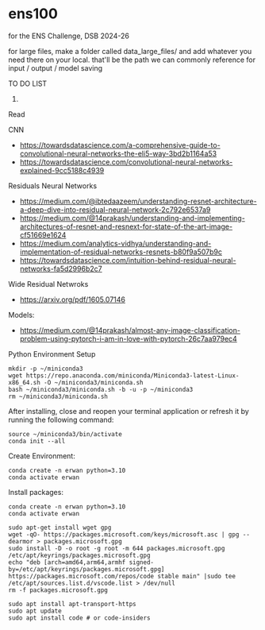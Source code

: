 # ens100
for the ENS Challenge, DSB 2024-26

for large files, make a folder called data_large_files/ and add whatever you need there on your local. that'll be the path we can commonly reference for input / output / model saving

TO DO LIST

1. 

Read

CNN
- https://towardsdatascience.com/a-comprehensive-guide-to-convolutional-neural-networks-the-eli5-way-3bd2b1164a53
- https://towardsdatascience.com/convolutional-neural-networks-explained-9cc5188c4939

Residuals Neural Networks
- https://medium.com/@ibtedaazeem/understanding-resnet-architecture-a-deep-dive-into-residual-neural-network-2c792e6537a9
- https://medium.com/@14prakash/understanding-and-implementing-architectures-of-resnet-and-resnext-for-state-of-the-art-image-cf51669e1624
- https://medium.com/analytics-vidhya/understanding-and-implementation-of-residual-networks-resnets-b80f9a507b9c
- https://towardsdatascience.com/intuition-behind-residual-neural-networks-fa5d2996b2c7

Wide Residual Netwroks
- https://arxiv.org/pdf/1605.07146
  
Models:
- https://medium.com/@14prakash/almost-any-image-classification-problem-using-pytorch-i-am-in-love-with-pytorch-26c7aa979ec4


Python Environment Setup
```console
mkdir -p ~/miniconda3
wget https://repo.anaconda.com/miniconda/Miniconda3-latest-Linux-x86_64.sh -O ~/miniconda3/miniconda.sh
bash ~/miniconda3/miniconda.sh -b -u -p ~/miniconda3
rm ~/miniconda3/miniconda.sh
```

After installing, close and reopen your terminal application or refresh it by running the following command:

```console
source ~/miniconda3/bin/activate
conda init --all
```

Create Environment:

```console
conda create -n erwan python=3.10
conda activate erwan
```

Install packages:

```console
conda create -n erwan python=3.10
conda activate erwan
```

```console
sudo apt-get install wget gpg
wget -qO- https://packages.microsoft.com/keys/microsoft.asc | gpg --dearmor > packages.microsoft.gpg
sudo install -D -o root -g root -m 644 packages.microsoft.gpg /etc/apt/keyrings/packages.microsoft.gpg
echo "deb [arch=amd64,arm64,armhf signed-by=/etc/apt/keyrings/packages.microsoft.gpg] https://packages.microsoft.com/repos/code stable main" |sudo tee /etc/apt/sources.list.d/vscode.list > /dev/null
rm -f packages.microsoft.gpg
```

```console
sudo apt install apt-transport-https
sudo apt update
sudo apt install code # or code-insiders
```














